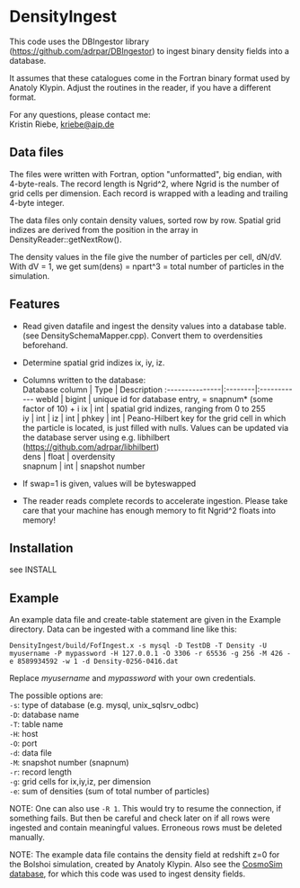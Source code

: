 DensityIngest
=============

This code uses the DBIngestor library (https://github.com/adrpar/DBIngestor) 
to ingest binary density fields into a database.

It assumes that these catalogues come in the Fortran binary format used by 
Anatoly Klypin. Adjust the routines in the reader, if you have a different 
format.

For any questions, please contact me:  
Kristin Riebe, kriebe@aip.de


Data files
-----------
The files were written with Fortran, option "unformatted", big endian, 
with 4-byte-reals. The record length is Ngrid^2, where Ngrid is the 
number of grid cells per dimension. Each record is wrapped with a 
leading and trailing 4-byte integer. 

The data files only contain density values, sorted row by row.
Spatial grid indizes are derived from the position in the array in
DensityReader::getNextRow().

The density values in the file give the number of particles per cell,
dN/dV. With dV = 1, we get sum(dens) = npart^3 = total number of particles
in the simulation.


Features
----------
* Read given datafile and ingest the density values into a database table.
(see DensitySchemaMapper.cpp). Convert them to overdensities beforehand.
* Determine spatial grid indizes ix, iy, iz.

* Columns written to the database:  
Database column |  Type   | Description
:---------------|:--------|:------------
webId	        | bigint  | unique id for database entry, = snapnum* (some factor of 10) + i 
ix		        | int     | spatial grid indizes, ranging from 0 to 255  
iy              | int     |
iz              | int     |
phkey           | int     |	Peano-Hilbert key for the grid cell in which the 
                            particle is located, is just filled with nulls. Values can be updated via the database server 
                            using e.g. libhilbert 
                            (https://github.com/adrpar/libhilbert)  
dens            | float   |	overdensity  
snapnum         | int     | snapshot number  

* If swap=1 is given, values will be byteswapped
* The reader reads complete records to accelerate ingestion. Please take care
  that your machine has enough memory to fit Ngrid^2 floats into memory!


Installation
--------------
see INSTALL


Example
--------
An example data file and create-table statement are given in the 
Example directory.
Data can be ingested with a command line like this:

```
DensityIngest/build/FofIngest.x -s mysql -D TestDB -T Density -U myusername -P mypassword -H 127.0.0.1 -O 3306 -r 65536 -g 256 -M 426 -e 8589934592 -w 1 -d Density-0256-0416.dat
```

Replace *myusername* and *mypassword* with your own credentials.  

The possible options are:  
`-s`: type of database (e.g. mysql, unix_sqlsrv_odbc)  
`-D`: database name  
`-T`: table name  
`-H`: host  
`-O`: port  
`-d`: data file  
`-M`: snapshot number (snapnum)  
`-r`: record length  
`-g`: grid cells for ix,iy,iz, per dimension  
`-e`: sum of densities (sum of total number of particles)  

NOTE: One can also use `-R 1`. This would try to resume the connection, 
if something fails. But then be careful and check later on if all rows were 
ingested and contain meaningful values. Erroneous rows must be deleted manually.  

NOTE: The example data file contains the density field at redshift z=0 for the
Bolshoi simulation, created by Anatoly Klypin. Also see the
[CosmoSim database](http://www.cosmosim.org/), for which this code was used to
ingest density fields.  

